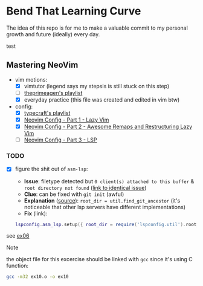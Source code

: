 # Bend That Learning Curve

The idea of this repo is for me to make a valuable commit to my personal growth and future (ideally) every day.

test 
## Mastering NeoVim

- vim motions:
    - [x] vimtutor (legend says my stepsis is still stuck on this step)
    - [ ] [theprimeagen's playlist](https://www.youtube.com/playlist?list=PLm323Lc7iSW_wuxqmKx_xxNtJC_hJbQ7R)
    - [x] everyday practice (this file was created and edited in vim btw)
- config:
    - [x] [typecraft's playlist](https://www.youtube.com/playlist?list=PLsz00TDipIffreIaUNk64KxTIkQaGguqn) 
    - [x] [Neovim Config - Part 1 - Lazy Vim](https://www.youtube.com/watch?v=ZWWxwwUsPNw)
    - [x] [Neovim Config - Part 2 - Awesome Remaps and Restructuring Lazy Vim](https://www.youtube.com/watch?v=c0Xmd4PGino)
    - [ ] [Neovim Config - Part 3 - LSP](https://www.youtube.com/watch?v=MuUrCcvE-Yw)

### TODO

- [x] figure the shit out of `asm-lsp`:
    - **Issue**: filetype detected but `0 client(s) attached to this buffer` & `root directory not found` ([link to identical issue](https://www.reddit.com/r/neovim/comments/16x65f9/has_anyone_had_any_issues_with_asmlsp/))
    - **Clue**: can be fixed with `git init` (awful)
    - **Explanation** ([source](https://github.com/neovim/nvim-lspconfig/blob/master/lua/lspconfig/server_configurations/asm_lsp.lua)): `root_dir = util.find_git_ancestor` (it's noticeable that other lsp servers have different implementations) 
    - **Fix** (link):
    ```lua
    lspconfig.asm_lsp.setup({ root_dir = require('lspconfig.util').root_pattern('.asm-lsp.toml', '.git', '*.asm', '*.s', '*.S') })
    ```


see [ex06](exploit)

> [!NOTE]
> the object file for this excercise should be linked with `gcc` since it's using C function:
> ```bash
> gcc -m32 ex10.o -o ex10
> ```
